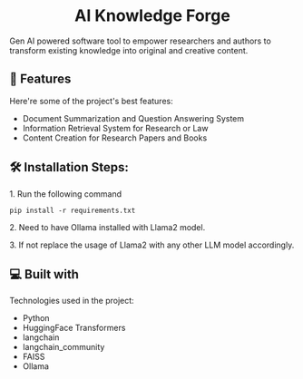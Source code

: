<h1 align="center" id="title">AI Knowledge Forge</h1>

<p id="description">Gen AI powered software tool to empower researchers and authors to transform existing knowledge into original and creative content.</p>

  
  
<h2>🧐 Features</h2>

Here're some of the project's best features:

*   Document Summarization and Question Answering System
*   Information Retrieval System for Research or Law
*   Content Creation for Research Papers and Books

<h2>🛠️ Installation Steps:</h2>

<p>1. Run the following command</p>

```
pip install -r requirements.txt
```

<p>2. Need to have Ollama installed with Llama2 model.</p>

<p>3. If not replace the usage of Llama2 with any other LLM model accordingly.</p>

  
  
<h2>💻 Built with</h2>

Technologies used in the project:

*   Python
*   HuggingFace Transformers
*   langchain
*   langchain\_community
*   FAISS
*   Ollama
